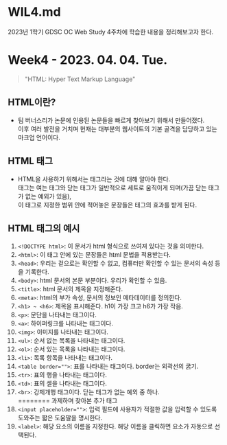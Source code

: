 WIL4.md
=========
2023년 1학기 GDSC OC Web Study 4주차에 학습한 내용을 정리해보고자 한다.

Week4 - 2023. 04. 04. Tue.
=========
> "HTML: Hyper Text Markup Language"

## HTML이란?
- 팀 버너스리가 논문에 인용된 논문들을 빠르게 찾아보기 위해서 만들어졌다. </br>
  이후 여러 발전을 거치며 현재는 대부분의 웹사이트의 기본 골격을 담당하고 있는 마크업 언어이다.</br>

## HTML 태그
- HTML을 사용하기 위해서는 태그라는 것에 대해 알아야 한다. </br>
  태그는 여는 태그와 닫는 태그가 일반적으로 세트로 움직이게 되며(가끔 닫는 태그가 없는 예외가 있음), </br>
  이 태그로 지정한 범위 안에 적어놓은 문장들은 태그의 효과를 받게 된다. </br>
  
## HTML 태그의 예시
  1. `<!DOCTYPE html>`: 이 문서가 html 형식으로 쓰여져 있다는 것을 의미한다. </br>
  2. `<html>`: 이 태그 안에 있는 문장들은 html 문법을 적용받는다. </br>
  3. `<head>`: 우리는 겉으로는 확인할 수 없고, 컴퓨터만 확인할 수 있는 문서의 속성 등을 기록한다. </br>
  4. `<body>`: html 문서의 본문 부분이다. 우리가 확인할 수 있음. </br>
  5. `<title>`: html 문서의 제목을 지정해준다. </br>
  6. `<meta>`: html의 부가 속성, 문서의 정보인 메타데이터를 정의한다. </br>
  7. `<h1> ~ <h6>`: 제목을 표시해준다. h1이 가장 크고 h6가 가장 작음. </br>
  8. `<p>`: 문단을 나타내는 태그이다. </br>
  9. `<a>`: 하이퍼링크를 나타내는 태그이다. </br>
  10. `<img>`: 이미지를 나타내는 태그이다. </br>
  11. `<ul>`: 순서 없는 목록을 나타내는 태그이다. </br>
  12. `<ol>`: 순서 있는 목록을 나타내는 태그이다. </br>
  13. `<li>`: 목록 항목을 나타내는 태그이다. </br>
  14. `<table border="">`: 표를 나타내는 태그이다. border는 외곽선의 굵기.</br> 
  15. `<tr>`: 표의 행을 나타내는 태그이다. </br>
  16. `<td>`: 표의 셀을 나타내는 태그이다. </br>
  17. `<br>`: 강제개행 태그이다. 닫는 태그가 없는 예외 중 하나. </br>
========
  과제하며 찾아본 추가 태그
  18. `<input placeholder="">`: 입력 필드에 사용자가 적절한 값을 입력할 수 있도록 도와주는 짧은 도움말을 명시한다. </br>
  19. `<label>`: 해당 요소의 이름을 지정한다. 해당 이름을 클릭하면 요소가 자동으로 선택된다. </br>
